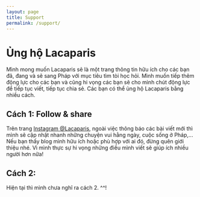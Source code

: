 ```yaml
---
layout: page
title: Support
permalink: /support/
---
```


# Ủng hộ Lacaparis

Mình mong muốn Lacaparis sẽ là một trang thông tin hữu ích cho các bạn đã, đang và sẽ sang Pháp với mục tiêu tìm tòi học hỏi. 
Mình muốn tiếp thêm động lực cho các bạn và cũng hi vọng các bạn sẽ cho mình chút động lực để tiếp tục viết, tiếp tục chia sẻ. Các bạn có thể ủng hộ Lacaparis bằng nhiều cách.

## Cách 1: Follow & share

Trên trang <a href="https://www.instagram.com/lacaparis/" target="_blank">Instagram @Lacaparis</a>, ngoài việc thông báo các bài viết mới thì mình sẽ cập nhật nhanh những chuyện vui hằng ngày, cuộc sống ở Pháp,... 
Nếu bạn thấy blog mình hữu ích hoặc phù hợp với ai đó, đừng quên giới thiệu nhé. Vì mình thực sự hi vọng những điều mình viết sẽ giúp ích nhiều người hơn nữa!

## Cách 2: 
Hiện tại thì mình chưa nghĩ ra cách 2. ^^! 
